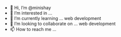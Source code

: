 - 👋 Hi, I’m @minishay
- 👀 I’m interested in ...
- 🌱 I’m currently learning ... web development 
- 💞️ I’m looking to collaborate on ... web development 
- 📫 How to reach me ...

<!---
minishay/minishay is a ✨ special ✨ repository because its `README.md` (this file) appears on your GitHub profile.
You can click the Preview link to take a look at your changes.
--->

